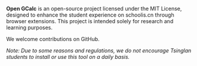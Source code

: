 **Open GCalc** is an open-source project licensed under the MIT License, designed to enhance the student experience on schoolis.cn through browser extensions. This project is intended solely for research and learning purposes.

We welcome contributions on GitHub.

*Note: Due to some reasons and regulations, we do not encourage Tsinglan students to install or use this tool on a daily basis.*
